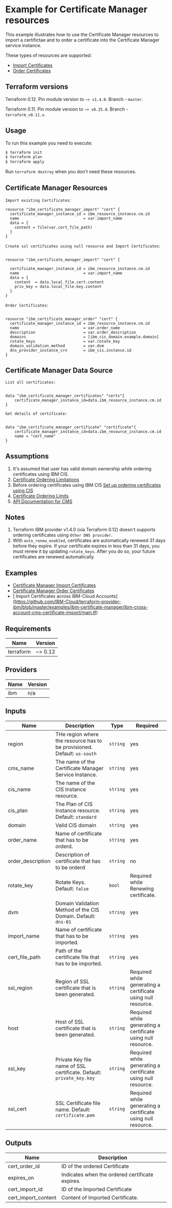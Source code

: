 # Example for Certificate Manager resources

This example illustrates how to use the Certificate Manager resources to import a certifictae and to order a certificate into the Certificate Manager service instance.

These types of resources are supported:

* [ Import Certificates ](https://cloud.ibm.com/docs/terraform?topic=terraform-cert-manager-resources#cert-manager)
* [ Order Certificates ](https://cloud.ibm.com/docs/terraform?topic=terraform-cert-manager-resources#certmanager-order)

## Terraform versions

Terraform 0.12. Pin module version to `~> v1.4.0`. Branch - `master`.

Terraform 0.11. Pin module version to `~> v0.25.0`. Branch - `terraform_v0.11.x`.

## Usage

To run this example you need to execute:

```bash
$ terraform init
$ terraform plan
$ terraform apply
```

Run `terraform destroy` when you don't need these resources.


## Certificate Manager Resources

`Import existing Certificates`:

```hcl
resource "ibm_certificate_manager_import" "cert" {
  certificate_manager_instance_id = ibm_resource_instance.cm.id
  name                            = var.import_name
  data = {
    content = file(var.cert_file_path)
  }
}
```

`Create ssl certificates using null resource and Import Certificates`:
```hcl

resource "ibm_certificate_manager_import" "cert" {

  certificate_manager_instance_id = ibm_resource_instance.cm.id
  name                            = var.import_name
  data = {
    content  = data.local_file.cert.content
    priv_key = data.local_file.key.content
  }
}

```
`Order Certificates`:
```hcl

resource "ibm_certificate_manager_order" "cert" {
  certificate_manager_instance_id = ibm_resource_instance.cm.id
  name                            = var.order_name
  description                     = var.order_description
  domains                         = [ibm_cis_domain.example.domain]
  rotate_keys                     = var.rotate_key
  domain_validation_method        = var.dvm
  dns_provider_instance_crn       = ibm_cis.instance.id
}

```
##  Certificate Manager Data Source
`List all certificates:`

```hcl

data "ibm_certificate_manager_certificates" "certs"{
    certificate_manager_instance_id=data.ibm_resource_instance.cm.id
}

```
`Get details of certificate:`

```hcl

data "ibm_certificate_manager_certificate" "certificate"{
    certificate_manager_instance_id=data.ibm_resource_instance.cm.id
    name = "cert_name"
}

```

## Assumptions

1. It's assumed that user has valid domain ownership while ordering certificates using IBM CIS.
2. [ Certificate Ordering Limitations ](https://cloud.ibm.com/docs/certificate-manager?topic=certificate-manager-ordering-certificates#certificate-ordering-limitations)
3. Before ordering certificates using IBM CIS [ Set up ordering certificates using CIS ](https://cloud.ibm.com/docs/certificate-manager?topic=certificate-manager-ordering-certificates#cis)
4. [ Certificate Ordering Limits ](https://cloud.ibm.com/docs/certificate-manager?topic=certificate-manager-limits#api-limits)
5. [ API Documentation for CMS ](https://cloud.ibm.com/apidocs/certificate-manager)

## Notes

1. Terraform IBM provider v1.4.0 (via Terraform 0.12) doesn't supports ordering certificates using `Other DNS provider`.
2. With `auto_renew_enabled`, certificates are automatically renewed 31 days before they expire. If your certificate expires in less than 31 days, you must renew it by updating `rotate_keys`. After you do so, your future certificates are renewed automatically.

## Examples

* [ Certificate Manager Import Certificates ](https://github.com/IBM-Cloud/terraform-provider-ibm/tree/master/examples/ibm-certificate-manager/ibm-certificate-manager-import)
* [ Certificate Manager Order Certificates ](https://github.com/IBM-Cloud/terraform-provider-ibm/tree/master/examples/ibm-certificate-manager/ibm-certificate-manager-order)
* [ Import Certificates across IBM-Cloud Accounts] (https://github.com/IBM-Cloud/terraform-provider-ibm/blob/master/examples/ibm-certificate-manager/ibm-cross-account-cms-certificate-import/main.tf)


<!-- BEGINNING OF PRE-COMMIT-TERRAFORM DOCS HOOK -->
## Requirements

| Name | Version |
|------|---------|
| terraform | ~> 0.12 |

## Providers

| Name | Version |
|------|---------|
| ibm | n/a |

## Inputs

| Name | Description | Type | Required |
|------|-------------|------|---------|
| region | THe region where the resource has to be provisioned. Default: `us-south`| `string` | yes |
| cms\_name | The name of the Certificate Manager Service Instance. | `string` | yes |
| cis\_name | The name of the CIS Instance resource. | `string` | yes |
| cis\_plan | The Plan of CIS Instance resource. Default: `standard` | `string` | yes |
| domain | Valid CIS domain | `string` | yes |
| order\_name | Name of certificate that has to be orderd.| `string` | yes |
| order\_description | Description of certificate that has to be orderd| `string` | no |
| rotate\_key | Rotate Keys. Default: `false` | `bool` | Required while Renewing certificate. |
| dvm | Domain Validation Method of the CIS Domain. Default: `dns-01` | `string` | yes |
| import\_name | Name of certificate that has to be imported. | `string` | yes |
| cert\_file\_path | Path of the certificate file that has to be imported. | `string` | yes |
| ssl\_region | Region of SSL certificate that is been generated. | `string` | Required while generating a certificate using null resource. |
| host | Host of SSL certificate that is been generated. | `string` | Required while generating a certificate using null resource. |
| ssl\_key | Private Key file name of SSL certificate. Default: `private_key.key` | `string` | Required while generating a certificate using null resource. |
| ssl\_cert | SSL Certificate file name. Default: `certificate.pem` | `string` | Required while generating a certificate using null resource. |

## Outputs

| Name | Description |
|------|-------------|
| cert_order_id | ID of the ordered Certificate |
| expires_on | Indicates when the ordered certificate expires. |
| cert_import_id | ID of the Imported Certificate |
| cert_import_content | Content of Imported Certificate. |

<!-- END OF PRE-COMMIT-TERRAFORM DOCS HOOK -->
